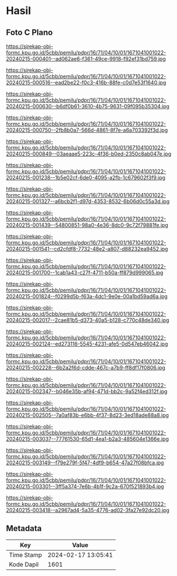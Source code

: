 # Hasil

## Foto C Plano

https://sirekap-obj-formc.kpu.go.id/5cbb/pemilu/pdpr/16/71/04/10/01/1671041001022-20240215-000401--ad062ae6-f361-49ce-9918-f92ef31bd759.jpg

https://sirekap-obj-formc.kpu.go.id/5cbb/pemilu/pdpr/16/71/04/10/01/1671041001022-20240215-000516--ead2be22-f0c3-416b-88fe-c0d7e53f1640.jpg

https://sirekap-obj-formc.kpu.go.id/5cbb/pemilu/pdpr/16/71/04/10/01/1671041001022-20240215-000630--b6df0b61-3610-4b75-9631-09f095b35304.jpg

https://sirekap-obj-formc.kpu.go.id/5cbb/pemilu/pdpr/16/71/04/10/01/1671041001022-20240215-000750--2fb8b0a7-566d-4861-8f7e-a6a703392f3d.jpg

https://sirekap-obj-formc.kpu.go.id/5cbb/pemilu/pdpr/16/71/04/10/01/1671041001022-20240215-000849--03aeaae5-223c-4f36-b0ed-2350c8ab047e.jpg

https://sirekap-obj-formc.kpu.go.id/5cbb/pemilu/pdpr/16/71/04/10/01/1671041001022-20240215-001238--1b5e02cf-6de0-4095-a2fb-1c679602f3f9.jpg

https://sirekap-obj-formc.kpu.go.id/5cbb/pemilu/pdpr/16/71/04/10/01/1671041001022-20240215-001327--a6bcb2f1-d97d-4353-8532-6b06d0c55a3d.jpg

https://sirekap-obj-formc.kpu.go.id/5cbb/pemilu/pdpr/16/71/04/10/01/1671041001022-20240215-001439--54800851-98a0-4e36-8dc0-9c72f79881fe.jpg

https://sirekap-obj-formc.kpu.go.id/5cbb/pemilu/pdpr/16/71/04/10/01/1671041001022-20240215-001541--cd2cfdf8-7732-48e2-a807-d88232ea9452.jpg

https://sirekap-obj-formc.kpu.go.id/5cbb/pemilu/pdpr/16/71/04/10/01/1671041001022-20240215-001700--1cab1a43-c27f-4711-b50a-ff879d999065.jpg

https://sirekap-obj-formc.kpu.go.id/5cbb/pemilu/pdpr/16/71/04/10/01/1671041001022-20240215-001824--f0299d5b-f63a-4dc1-9e0e-00a1bd59ad6a.jpg

https://sirekap-obj-formc.kpu.go.id/5cbb/pemilu/pdpr/16/71/04/10/01/1671041001022-20240215-002017--2cae81b5-d373-40a5-b128-c770c48de340.jpg

https://sirekap-obj-formc.kpu.go.id/5cbb/pemilu/pdpr/16/71/04/10/01/1671041001022-20240215-002124--ed273116-5545-4231-afe5-0d547eb46042.jpg

https://sirekap-obj-formc.kpu.go.id/5cbb/pemilu/pdpr/16/71/04/10/01/1671041001022-20240215-002228--6b2a2f6d-cdde-467c-a7b9-ff8df17f0806.jpg

https://sirekap-obj-formc.kpu.go.id/5cbb/pemilu/pdpr/16/71/04/10/01/1671041001022-20240215-002347--b046e35b-af94-471d-bb2c-9a52f4ed312f.jpg

https://sirekap-obj-formc.kpu.go.id/5cbb/pemilu/pdpr/16/71/04/10/01/1671041001022-20240215-002505--7a0af83b-e6bb-4f37-8d23-3ed18ade88a8.jpg

https://sirekap-obj-formc.kpu.go.id/5cbb/pemilu/pdpr/16/71/04/10/01/1671041001022-20240215-003037--77761530-65d1-4ea1-b2a3-485604e1366e.jpg

https://sirekap-obj-formc.kpu.go.id/5cbb/pemilu/pdpr/16/71/04/10/01/1671041001022-20240215-003149--f79e279f-5f47-4df9-b654-47a27f08bfca.jpg

https://sirekap-obj-formc.kpu.go.id/5cbb/pemilu/pdpr/16/71/04/10/01/1671041001022-20240215-003301--3ff5a374-7e6b-4b1f-9c2a-670f521893b4.jpg

https://sirekap-obj-formc.kpu.go.id/5cbb/pemilu/pdpr/16/71/04/10/01/1671041001022-20240215-003418--a2967ad4-5a35-4776-ad02-3fa27e92dc20.jpg


## Metadata

| Key        | Value               |
| ---------- | ------------------- |
| Time Stamp | 2024-02-17 13:05:41 |
| Kode Dapil | 1601                |



